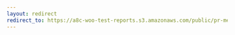 ```yaml
---
layout: redirect
redirect_to: https://a8c-woo-test-reports.s3.amazonaws.com/public/pr-merge/43368/e2e/index.html
---
```

